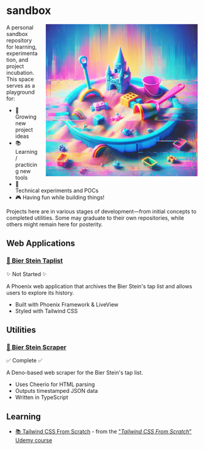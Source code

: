 # sandbox

<img align="right" width="400" height="400" src="./sandbox.png" alt="sandbox with toys" style="margin: 0 0 20px 20px;">

A personal sandbox repository for learning, experimentation, and project incubation. This space serves as a playground for:

- 🌱 Growing new project ideas
- 📚 Learning / practicing new tools
- 🧪 Technical experiments and POCs
- 🎮 Having fun while building things!

Projects here are in various stages of development—from initial concepts to completed utilities. Some may graduate to their own repositories, while others might remain here for posterity.


## Web Applications

### [🍺 Bier Stein Taplist](./ex/bier_stein_taplist/)
✨ Not Started ✨

A Phoenix web application that archives the Bier Stein's tap list and allows users to explore its history.

- Built with Phoenix Framework & LiveView
- Styled with Tailwind CSS

## Utilities

### [🤖 Bier Stein Scraper](./js/bier-stein-scraper/)
✅ Complete ✅

A Deno-based web scraper for the Bier Stein's tap list.

- Uses Cheerio for HTML parsing
- Outputs timestamped JSON data
- Written in TypeScript

## Learning

- [📚 Tailwind CSS From Scratch](./udemy/tailwind-from-scratch/) - from the ["*Tailwind CSS From Scratch*" Udemy course](https://www.udemy.com/course/tailwind-from-scratch)
